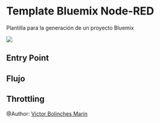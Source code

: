 # Template Bluemix Node-RED
Plantilla para la generación de un proyecto Bluemix

![](https://github.com/vicboma1/TemplateBluemixNodeRED/blob/master/assets/templateNodeRed.png)
## Entry Point

## Flujo

## Throttling


@Author: [Victor Bolinches Marin](https://github.com/vicboma1)
